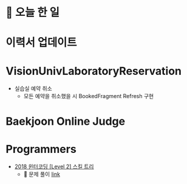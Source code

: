 # :thought_balloon: __오늘 한 일__

# __이력서 업데이트__

# __VisionUnivLaboratoryReservation__
* 실습실 예약 취소
    * 모든 예약을 취소했을 시 BookedFragment Refresh 구현

# __Baekjoon Online Judge__

# __Programmers__

* [2018 윈터코딩 [Level 2] 스킬 트리](https://programmers.co.kr/learn/courses/30/lessons/49993)
    * :link: 문제 풀이 [link](https://github.com/seungrokoh/TIL/blob/master/Algorithm/Programmers/contents/49993.md)
